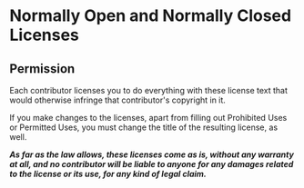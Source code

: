 # Normally Open and Normally Closed Licenses

## Permission

Each contributor licenses you to do everything with these license text that would otherwise infringe that contributor's copyright in it.

If you make changes to the licenses, apart from filling out Prohibited Uses or Permitted Uses, you must change the title of the resulting license, as well.

***As far as the law allows, these licenses come as is, without any warranty at all, and no contributor will be liable to anyone for any damages related to the license or its use, for any kind of legal claim.***
